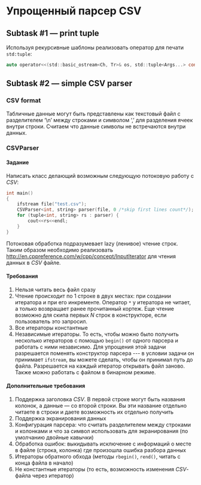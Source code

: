 # Упрощенный парсер CSV

## Subtask #1 — print tuple

Используя рекурсивные шаблоны реализовать оператор для печати `std:tuple`:

```C
auto operator<<(std::basic_ostream<Ch, Tr>& os, std::tuple<Args...> const& t)
```

## Subtask #2 — simple CSV parser

### CSV format

Табличные данные могут быть представлены как текстовый файл с разделителем ‘\n’ между строками и символом ‘,’ для разделения ячеек внутри строки. Считаем что данные символы не встречаются внутри данных.

### CSVParser

#### Задание

Написать класс делающий возможным следующую потоковую работу с *CSV*:

```C
int main()
{
	ifstream file("test.csv");
	CSVParser<int, string> parser(file, 0 /*skip first lines count*/);
	for (tuple<int, string> rs : parser) {
		cout<<rs<<endl;
	}
}
```

Потоковая обработка подразумевает lazy (ленивое) чтение строк. Таким образом необходимо реализовать http://en.cppreference.com/w/cpp/concept/InputIterator для чтения данных в *CSV* файле.

#### Требования

1. Нельзя читать весь файл сразу
2. Чтение происходит по 1 строке в двух местах: при создании итератора и при его инкременте. Оператор `*` у итератора не читает, а только возвращает ранее прочитанный кортеж. Еще чтение возможно для скипа первых *N* строк в конструкторе, если пользователь это запросил.
3. Все итераторы константные
4. Независимые итераторы. То есть, чтобы можно было получить несколько итераторов с помощью `begin()` от одного парсера и работать с ними независимо. Для упрощения этой задачи разрешается поменять конструктор парсера --- в условии задачи он принимает `ifstream`, вы можете сделать, чтобы он принимал путь до файла. Разрешается на каждый итератор открывать файл заново. Также можно работать с файлом в бинарном режиме. 

#### Дополнительные требования

1. Поддержка заголовка *CSV*. В первой строке могут быть названия колонок, а данные — со второй строки. Вы эти название отдельно читаете в строки и даете возможность их отдельно получить
2. Поддержка экранирования данных
3. Конфигурация парсера: что считать разделителем между строками и колонками и что за символ использовать для экранирования (по умолчанию двойные кавычки)
4. Обработка ошибок: выкидывать исключение с информаций о месте в файле (строка, колонка) где произошла ошибка разбора данных
5. Итераторы обратного обхода (методы `rbegin()`, `rend()`, читать с конца файла в начало)
6. Не константные итераторы (то есть, возможность изменения *CSV*-файла через итератор)
